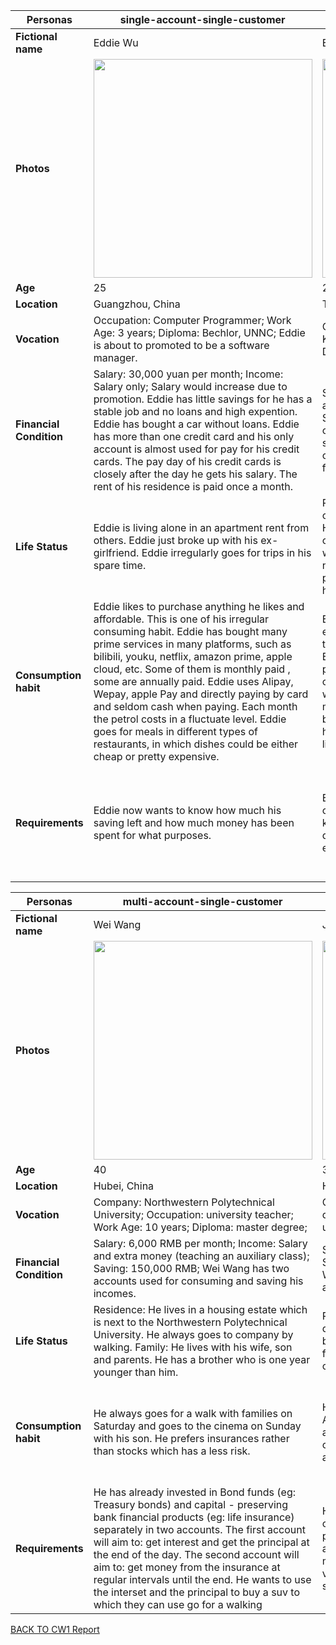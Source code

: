 ﻿| **Personas**            | single\-account\-single\-customer                                                                                                                                                                                                                                                                                                                                                                                                                                                                                                                                 | single\-account\-single\-customer                                                                                                                                                                                                                                                                                                                                                                                                                         | single\-account\-single\-customer                                                                                                                                                                                                                                                                                                                                                                                              |
|-------------------------|--------------------------------------------------------------------------------------------------------------------------------------------------------------------------------------------------------------------------------------------------------------------------------------------------------------------------------------------------------------------------------------------------------------------------------------------------------------------------------------------------------------------------------------------------------------------|-----------------------------------------------------------------------------------------------------------------------------------------------------------------------------------------------------------------------------------------------------------------------------------------------------------------------------------------------------------------------------------------------------------------------------------------------------------|--------------------------------------------------------------------------------------------------------------------------------------------------------------------------------------------------------------------------------------------------------------------------------------------------------------------------------------------------------------------------------------------------------------------------------|
| **Fictional name**      | Eddie Wu                                                                                                                                                                                                                                                                                                                                                                                                                                                                                                                                                           | Ema Yasuhara                                                                                                                                                                                                                                                                                                                                                                                                                                              | George Johnson                                                                                                                                                                                                                                                                                                                                                                                                                 |
| **Photos**              | <img src="/images/personas/eddie.jpg" width="350" height="350">                                                                                                                                                                                                                                                                                                                                                                                                                                                                                                    |<img src="/images/personas/ema.jpg" width="350" height="350">                                                                                                                                                                                                                                                                                                                                                                                              | <img src="/images/personas/GeorgeJohnson.jpg" width="350" height="350">                                                                                                                                                                                                                                                                                                                                                        |
| **Age**                 | 25                                                                                                                                                                                                                                                                                                                                                                                                                                                                                                                                                                 | 22                                                                                                                                                                                                                                                                                                                                                                                                                                                        | 27                                                                                                                                                                                                                                                                                                                                                                                                                             |
| **Location**            | Guangzhou, China                                                                                                                                                                                                                                                                                                                                                                                                                                                                                                                                                   | Tokyo, Japan                                                                                                                                                                                                                                                                                                                                                                                                                                              | Seatle, America                                                                                                                                                                                                                                                                                                                                                                                                                |
| **Vocation**            | Occupation: Computer Programmer; Work Age: 3 years; Diploma: Bechlor, UNNC; Eddie is about to promoted to be a software manager\.                                                                                                                                                                                                                                                                                                                                                                                                                                  | Company: Musashi Animation; Occupation: Key Frame Animator; Work Age: 4 years; Diploma: High School;                                                                                                                                                                                                                                                                                                                                                      | Occupation: Aerospace Engineer; Work Age: 2 years; Diploma: Master of Aerospace Engneering;                                                                                                                                                                                                                                                                                                                                    |
| **Financial Condition** | Salary: 30,000 yuan per month;  Income: Salary only; Salary would increase due to promotion\. Eddie has little savings for he has a stable job and no loans and high expention\. Eddie has bought a car without loans\.  Eddie has more than one credit card and his only account is almost used for pay for his credit cards\. The pay day of his credit cards is closely after the day he gets his salary\. The rent of his residence is paid once a month\.                                                                                                     | Salary: 220,000 per month ,fluctates according to her work production; Income: Salary only; Saving: 500,000 yen; Ema has only one account used for consuming and saving her incomes\. Her application for a credit card has been rejected for her fragile financial condition\.                                                                                                                                                                           | Salary: 10,000 dollars per month;  Income: Salary only; Saving: 10,000 dollars; He wants to save 4,000 dollars every month to buy a car\.  He need remains 2000 dollars for the house rent\.                                                                                                                                                                                                                                   |
| **Life Status**         | Eddie is living alone in an apartment rent from others\.  Eddie just broke up with his ex\-girlfriend\. Eddie irregularly goes for trips in his spare time\.                                                                                                                                                                                                                                                                                                                                                                                                       | Residence: a rent single apartment, with only one living room and a toilet, totally 25 m^2 Her apartment locates closely to her company, commuting by bike\. Family: She was born in an affluent family, so she only needs to care for herself\.  Her parents could provide further financial support for her, however she rejected\.                                                                                                                     | Marital status: Single; Family Status: has parents and a brother;                                                                                                                                                                                                                                                                                                                                                              |
| **Consumption habit**   | Eddie likes to purchase anything he likes and affordable\. This is one of his irregular consuming habit\. Eddie has bought many prime services in many platforms, such as bilibili, youku, netflix, amazon prime, apple cloud, etc\. Some of them is monthly paid , some are annually paid\. Eddie uses Alipay, Wepay, apple Pay and directly paying by card and seldom cash when paying\. Each month the petrol costs in a fluctuate level\.  Eddie goes for meals in different types of restaurants, in which dishes could be either cheap or pretty expensive\. | Ema seldom goes out for meals, she either eats garlic at home or has a small party together with her friends once a fortnight\. Ema has to upgrade and maintain her prainting tools for work, which costs nearly constant amount of money\. Ema subscribes weekly newpaper and pays for it once a month\. 3 quarters of Ema's expention is paid by card, which could be traced online, however, she remains the habit of using cash like other Japanese\. | He prefers to pay by credit card\.  he like playing video game and watch science fiction movie for entertainment, which spend 200 dollars a month\. And He spends 30 dollars for eating every day\.  Otherwise, he spends 10 dollars every day for public transport\.                                                                                                                                                          |
| **Requirements**        | Eddie now wants to know how much his saving left and how much money has been spent for what purposes\.                                                                                                                                                                                                                                                                                                                                                                                                                                                             | Ema wants to know how much money she could save in one month\.  She also wants to know how to arrange her expention in her daily life and on which type she cost most except rent\.                                                                                                                                                                                                                                                                       | Want to use this application to konw how much he really spends on the different categories and use it to make a consumption plan every month to help him to maximize money he can move into savings at the end of month\.  He wants to collect the situations of everyday eating and shopping in credit card\. Moreover, he also would like to leave money that sit aside for  video game spending\.                           |

| **Personas**            | multi\-account\-single\-customer                                                                                                                                                                                                                                                                                                                                                                                                                                   | multi\-account\-single\-customer                                                                                                                                                                                                                                                                      | joint\-account user                                                                                                                                                                                                                                                                                                                                                        |
|-------------------------|--------------------------------------------------------------------------------------------------------------------------------------------------------------------------------------------------------------------------------------------------------------------------------------------------------------------------------------------------------------------------------------------------------------------------------------------------------------------|--------------------------------------------------------------------------------------------------------------------------------------------------------------------------------------------------------------------------------------------------------------------------------------------------------------------------------------------|----------------------------------------------------------------------------------------------------------------------------------------------------------------------------------------------------------------------------------------------------------------------------------------------------------------------------------------------------------------------------|
| **Fictional name**      | Wei Wang                                                                                                                                                                                                                                                                                                                                                                                                                                                           | Jianguo Wang                                                                                                                                                                                                                                                                                                                               | Cuihua ZHOU                                                                                                                                                                                                                                                                                                                                                                |
| **Photos**              |  <img src="/images/personas/WeiWANG.png" width="350" height="350">                                                                                                                                                                                                                                                                                                                                                                                                 | <img src="/images/personas/JianguoWANG.png" width="350" height="350">                                                                                                                                                                                                                                                                      |  <img src="/images/personas/CuihuaZHOU.jpg" width="350" height="350">                                                                                                                                                                                                                                                                                                      |
| **Age**                 | 40                                                                                                                                                                                                                                                                                                                                                                                                                                                                 | 35                                                                                                                                                                                                                                                                                                                                         | 42                                                                                                                                                                                                                                                                                                                                                                         |
| **Location**            | Hubei, China                                                                                                                                                                                                                                                                                                                                                                                                                                                       | Henan, China                                                                                                                                                                                                                                                                                                                               | Harbin, China                                                                                                                                                                                                                                                                                                                                                              |
| **Vocation**            | Company: Northwestern Polytechnical University; Occupation: university teacher; Work Age: 10 years; Diploma: master degree;                                                                                                                                                                                                                                                                                                                                        | Company: the People's Hospital; Occupation: dentist; Work Age: 5 years; Diploma: university degree;                                                                                                                                                                                                                                        | Company: Transnational company; Occupation: Senior executives; Diploma: Master of Business, UNNC;                                                                                                                                                                                                                                                                          |
| **Financial Condition** | Salary: 6,000 RMB per month; Income: Salary and extra money \(teaching an auxiliary class\); Saving: 150,000 RMB; Wei Wang has two accounts used for consuming and saving his incomes\.                                                                                                                                                                                                                                                                            | Salary: 10,000 RMB per month; Income: Salary only; Saving: 200,000 RMB; Jianguo Wang has three accounts used for consuming and saving his incomes\.                                                                                                                                                                                        | She has 30,000 yuan per month for salary\. Her husband hais 45,000 yuan per month for salary\. 10,000 yuan for the rent collection of house\.                                                                                                                                                                                                                              |
| **Life Status**         | Residence: He lives in a housing estate which is next to the Northwestern Polytechnical University\.  He always goes to company by walking\. Family: He lives with his wife, son and parents\. He has a  brother who is one year younger than him\.                                                                                                                                                                                                                | Residence: He lives in a department in the downtown alone\. He always goes to company by subway\.  Family: He is the only child in the family\. Now he fights for the enterprise in outside\.                                                                                                                                              | Marital status: married; Family Status: has parents,husband; she is a mother of two children\. She also gives her two children 3000 yuan every one for pocket money\.                                                                                                                                                                                                      |
| **Consumption habit**   | He always goes for a walk with families on Saturday and goes to the cinema on Sunday with his son\. He prefers  insurances rather than stocks which has a less risk\.                                                                                                                                                                                                                                                                                              | He is used to watching a movie once a week\. Also, he is used to saving money in different accounts\. He always has meals in the company dining hall which could save a large amount of money\.                                                                                                                                            | She prefers to use mobile pay \(Wechat pay\)\.  She likes travelling around the world so that she will arrange a famlity trip every month\.  She organizes a family trip every month which costs about 20,000 yuan\.  She also will buy some gifts for her husband and children, which is uncertain and might from 1,000 yuan to 10,0000 yuan\.                            |
| **Requirements**        | He has already invested in Bond funds \(eg: Treasury bonds\) and capital \- preserving bank financial products \(eg: life insurance\) separately in two accounts\. The first account will aim to: get interest and get the principal at the end of the day\.  The second account will aim to: get money from the insurance at regular intervals until the end\. He wants to use the interset and the principal to buy a suv to which they can use go for a walking | He is focusing on whether one of his accounts could afford once payment\.                \(eg: Down payment when buying a car\) His three accounts aim to:  storing fixed money to earn more interests; being used to afford monthly variable money \(eg: telephone charge\); storing extra income\.                                       | Want to use this application to collect the total outcome and income of the whole family each month\.  She wants to distribute 10,000 yuan to buy the daily things \(for example,cosmetics and cloths\) and food\.  She wants the application could import the custom records manually\.                                                                                   |

[BACK TO CW1 Report](../docs/cw1.md)